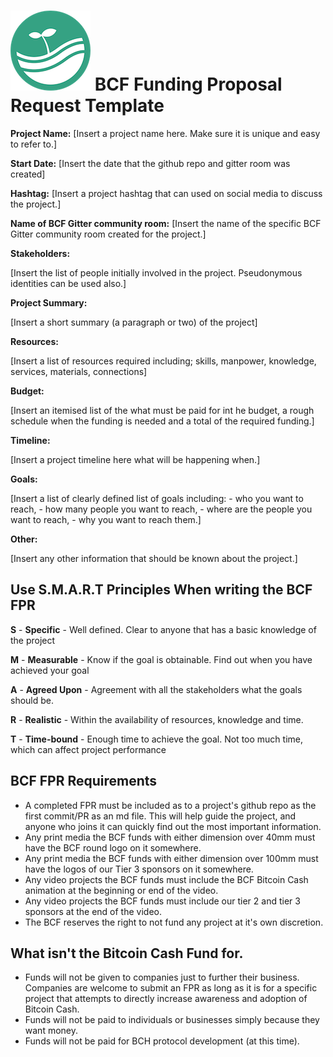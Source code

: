 # ![BCF Logo Round Tiny](https://raw.githubusercontent.com/The-Bitcoin-Cash-Fund/Branding/master/BCF%20Symbol%20Round%20Tiny.png) BCF Funding Proposal Request Template


**Project Name:** [Insert a project name here. Make sure it is unique and easy to refer to.]


**Start Date:** [Insert the date that the github repo and gitter room was created]


**Hashtag:** [Insert a project hashtag that can used on social media to discuss the project.]


**Name of BCF Gitter community room:** [Insert the name of the specific BCF Gitter community room created for the project.]


**Stakeholders:** 

[Insert the list of people initially involved in the project. Pseudonymous identities can be used also.]


**Project Summary:** 

[Insert a short summary (a paragraph or two) of the project]


**Resources:**

[Insert a list of resources required including; skills, manpower, knowledge, services, materials, connections]


**Budget:**

[Insert an itemised list of the what must be paid for int he budget, a rough schedule when the funding is needed and a total of the required funding.]


**Timeline:** 

[Insert a project timeline here what will be happening when.]


**Goals:**

[Insert a list of clearly defined list of goals including: 
    - who you want to reach, 
    - how many people you want to reach, 
    - where are the people you want to reach,
    - why you want to reach them.]


**Other:**

[Insert any other information that should be known about the project.]

## Use S.M.A.R.T Principles When writing the BCF FPR

**S** - **Specific** - Well defined. Clear to anyone that has a basic knowledge of the project

**M** - **Measurable** - Know if the goal is obtainable. Find out when you have achieved your goal

**A** - **Agreed Upon** - Agreement with all the stakeholders what the goals should be.

**R** - **Realistic** - Within the availability of resources, knowledge and time.

**T** - **Time-bound** - Enough time to achieve the goal. Not too much time, which can affect project performance


## BCF FPR Requirements

- A completed FPR must be included as to a project's github repo as the first commit/PR as an md file. This will help guide the project, and anyone who joins it can quickly find out the most important information.
- Any print media the BCF funds with either dimension over 40mm must have the BCF round logo on it somewhere.
- Any print media the BCF funds with either dimension over 100mm must have the logos of our Tier 3 sponsors on it somewhere.
- Any video projects the BCF funds must include the BCF Bitcoin Cash animation at the beginning or end of the video.
- Any video projects the BCF funds must include our tier 2 and tier 3 sponsors at the end of the video.
- The BCF reserves the right to not fund any project at it's own discretion.

## What isn't the Bitcoin Cash Fund for.

- Funds will not be given to companies just to further their business. Companies are welcome to submit an FPR as long as it is for a specific project that attempts to directly increase awareness and adoption of Bitcoin Cash.
- Funds will not be paid to individuals or businesses simply because they want money.
- Funds will not be paid for BCH protocol development (at this time).

